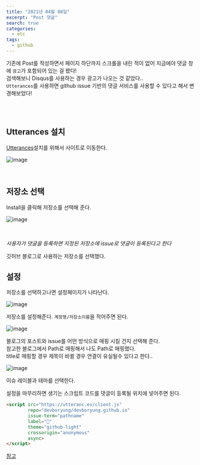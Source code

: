 ```yaml
---
title: "2021년 04월 08일"
excerpt: "Post 댓글"
search: true
categories: 
  - etc
tags: 
  - github
---
```



기존에 Post를 작성하면서 페이지 하단까지 스크롤을 내린 적이 없어 지금에야 댓글 창에 `광고`가 포함되어 있는 걸 봤다! <br>
검색해보니 Disqus를 사용하는 경우 광고가 나오는 것 같았다.. <br>
`Utterances`를 사용하면 github issue 기반의 댓글 서비스를 사용할 수 있다고 해서 변경해보았다!

<br><br>


## Utterances 설치
[Utterances](https://github.com/apps/utterances)설치를 위해서 사이트로 이동한다.

![image](https://user-images.githubusercontent.com/73421820/113907872-d677b480-9810-11eb-87cb-d393fd8a473d.png)

<br>

## 저장소 선택

Install을 클릭해 저장소를 선택해 준다.<br>

![image](https://user-images.githubusercontent.com/73421820/113908031-0c1c9d80-9811-11eb-9fb9-6b926f925e60.png)

<br>

*사용자가 댓글을 등록하면 지정된 저장소에 issue로 댓글이 등록된다고 한다*

깃허브 블로그로 사용하는 저장소를 선택했다. <br>

## 설정

저장소를 선택하고나면 설정페이지가 나타난다. <br>

![image](https://user-images.githubusercontent.com/73421820/113908570-aa106800-9811-11eb-82ec-cc1704f1b3a4.png)

저장소를 설정해준다. `계정명/저장소이름`을 적어주면 된다. <br>

![image](https://user-images.githubusercontent.com/73421820/113908869-feb3e300-9811-11eb-9b45-1b6660f187c3.png)

블로그의 포스트와 issue를 어떤 방식으로 매핑 시킬 건지 선택해 준다. <br>
참고한 블로그에서 Path로 매핑해서 나도 Path로 매핑했다.<br>
title로 매핑할 경우 제목이 바뀔 경우 연결이 유실될수 있다고 한다..<br>


![image](https://user-images.githubusercontent.com/73421820/113909182-5b170280-9812-11eb-972e-7e6d41584ce5.png)

이슈 레이블과 테마를 선택한다. <br>


설정을 마무리하면 생기는 스크립트 코드를 댓글이 등록될 위치에 넣어주면 된다. <br>

```html
<script src="https://utteranc.es/client.js"
        repo="devboryung/devboryung.github.io"
        issue-term="pathname"
        label="💬"
        theme="github-light"
        crossorigin="anonymous"
        async>
</script>
```





[참고](https://www.hahwul.com/2020/08/08/jekyll-utterances/)
